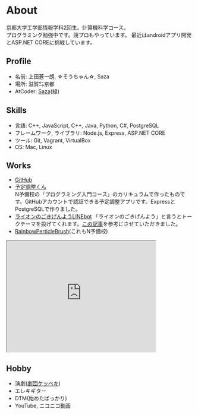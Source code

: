 # About
京都大学工学部情報学科2回生。計算機科学コース。  
プログラミング勉強中です。競プロもやっています。 
最近はandroidアプリ開発とASP.NET COREに挑戦しています。

## Profile
- 名前: 上田蒼一朗, ☆そうちゃん☆, Saza
- 場所: 滋賀⇆京都
- AtCoder: [Saza](https://atcoder.jp/users/Saza)(緑)

## Skills
- 言語: C++, JavaScript, C++, Java, Python, C#, PostgreSQL
- フレームワーク, ライブラリ: Node.js, Express, ASP.NET CORE
- ツール: Git, Vagrant, VirtualBox
- OS: Mac, Linux

## Works
- [GitHub](https://github.com/Saza-ku)
- [予定調整くん](https://secret-tor-45588.herokuapp.com/)  
N予備校の「プログラミング入門コース」のカリキュラムで作ったものです。GitHubアカウントで認証できる予定調整アプリです。ExpressとPostgreSQLで作りました。
- [ライオンのごきげんようLINEbot](https://lin.ee/7jfJKZh)
「ライオンのごきげんよう」と言うとトークテーマを投げてくれます。[この記事](https://qiita.com/TakuTaku04/items/cb71f10669a9e9cbf71b)を参考にさせていただきました。
- [RainbowPerticleBrush](https://www.openprocessing.org/sketch/918514)(これもN予備校)
<iframe src="https://www.openprocessing.org/sketch/918514/embed/" width="400" height="300"></iframe>

## Hobby
- 演劇([劇団ケッペキ](http://keppeki.lar.jp))
- エレキギター
- DTM(始めたばっかり)
- YouTube, ニコニコ動画
